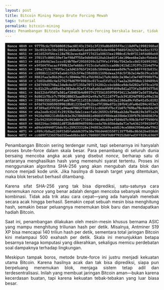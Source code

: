 ```yaml
---
layout: post
title: Bitcoin Mining Hanya Brute Forcing Mewah
tags: tutorial
permalink: bitcoin-mining
desc: Penambangan Bitcoin hanyalah brute-forcing berskala besar, tidak serumit yang dibayangkan
---
```


![Mining](assets/img/429736528-be5297ce-6c9e-41b8-9582-27588c2122a6.webp)

<div style="text-align: justify;">
  <p>Penambangan Bitcoin sering terdengar rumit, tapi sebenarnya ini hanyalah proses brute-force dalam skala besar. Para penambang di seluruh dunia bersaing mencoba angka acak yang disebut <em>nonce</em>, berharap satu di antaranya menghasilkan hash yang memenuhi syarat tertentu. Proses ini menggunakan algoritma SHA-256 yang akan mengubah data blok dan nonce menjadi kode unik. Jika hasilnya di bawah target yang ditentukan, maka blok tersebut berhasil ditambang.</p>

  <p>Karena sifat SHA-256 yang tak bisa diprediksi, satu-satunya cara menemukan <em>nonce</em> yang benar adalah dengan mencoba sebanyak mungkin kombinasi. Tidak ada trik atau cara cepat—yang ada hanyalah menebak secara acak hingga berhasil. Semakin cepat sebuah mesin bisa menghitung hash, semakin besar peluangnya menemukan blok baru dan mendapatkan hadiah Bitcoin.</p>

  <p>Saat ini, penambangan dilakukan oleh mesin-mesin khusus bernama ASIC yang mampu menghitung triliunan hash per detik. Misalnya, Antminer S19 XP bisa mencapai 140 triliun hash per detik, sementara total jaringan Bitcoin kini melampaui 500 exahash per detik. Skala ini menunjukkan betapa besarnya tenaga komputasi yang dikerahkan, sekaligus memicu perdebatan soal dampaknya terhadap lingkungan.</p>

  <p>Meskipun tampak boros, metode brute-force ini justru menjadi kekuatan utama Bitcoin. Karena hasilnya acak dan tak bisa diprediksi, siapa pun berpeluang menemukan blok, menjaga sistem tetap adil dan terdesentralisasi. Inilah yang membuat jaringan Bitcoin aman—bukan karena kecerdasan buatan, tapi karena kekuatan tebak-tebakan yang luar biasa besar.</p>
</div>
